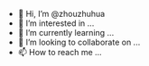 - 👋 Hi, I’m @zhouzhuhua
- 👀 I’m interested in ...
- 🌱 I’m currently learning ...
- 💞️ I’m looking to collaborate on ...
- 📫 How to reach me ...

<!---
zhouzhuhua/zhouzhuhua is a ✨ special ✨ repository because its `README.md` (this file) appears on your GitHub profile.
You can click the Preview link to take a look at your changes.
--->
